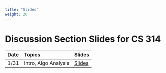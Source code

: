 ```yaml
---
title: "Slides"
weight: 20
---
```


# Discussion Section Slides for CS 314

| Date | Topics | Slides |
| :--- | :--- | :--- |
| 1/31 | Intro, Algo Analysis | [Slides](/~ves314/pdfs/slides_1.pdf) |
